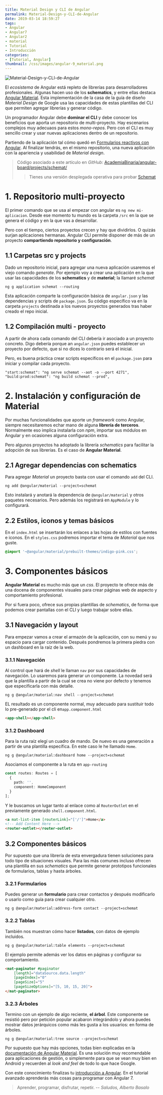 ```yaml
---
title: Material Design y CLI de Angular
permalink: Material-Design-y-CLI-de-Angular
date: 2019-03-14 18:59:27
tags:
- Angular
- Angular7
- Angular2
- material
- Tutorial
- Introducción
categories:
- [Tutorial, Angular]
thumbnail: /css/images/angular-9_material.png
---
```


![Material-Design-y-CLI-de-Angular](/images/tutorial-angular-9_material.png)

El _ecosistema_ de Angular está repleto de librerías para desarrolladores profesionales. Algunas hacen uso de los **schematics**, y entre ellas destaca [Angular Material](https://material.angular.io/). Esta implementación de la casa de la guía de diseño _Material Design_ de Google usa las capacidades de estas plantillas del CLI que permiten agregar librerías y generar código.

Un programador Angular debe **dominar el CLI** y debe conocer los beneficios que aporta un repositorio de multi-proyecto. Hay escenarios complejos muy adecuaos para estos _mono-repos_. Pero con el CLI es muy sencillo crear y usar nuevas aplicaciones dentro de un repositorio.

<!-- more -->

Partiendo de la aplicación tal cómo quedó en [Formularios reactivos con Angular](../formularios-reactivos-con-Angular/). Al finalizar tendrás, en el mismo repositorio, una nueva aplicación con la apariencia y usabilidad de _Material design_.

> Código asociado a este artículo en _GitHub_: [AcademiaBinaria/angular-board/projects/schemat/](https://github.com/AcademiaBinaria/angular-board/tree/master/projects/schemat)
>
> > Tienes una versión desplegada operativa para probar [Schemat](https://academiabinaria.github.io/angular-board/schemat/)

# 1. Repositorio multi-proyecto

El primer comando que se usa al empezar con angular es `ng new mi-aplicacion`. Desde ese momento tu mundo es la carpeta `/src` en la que se genera el código y en la que vas a desarrollar.

Pero con el tiempo, ciertos proyectos crecen y hay que dividirlos. O quizás surjan aplicaciones hermanas. Angular CLI permite disponer de más de un proyecto **compartiendo repositorio y configuración**.

## 1.1 Carpetas src y projects

Dado un repositorio inicial, para agregar una nueva aplicación usaremos el viejo comando _generate_. Por ejemplo voy a crear una aplicación en la que usar las capacidades de los **schematics** y de **material**; la llamaré _schemat_

```console
ng g application schemat --routing
```

Esta aplicación comparte la configuración básica de `angular.json` y las dependencias y scripts de `package.json`. Su código específico va en la carpeta `projects` destinada a los nuevos proyectos generados tras haber creado el repo inicial.


## 1.2 Compilación multi - proyecto

A partir de ahora cada comando del CLI debería ir asociado a un proyecto concreto. Digo debería porque an `angular.json` puedes establecer un proyecto por defecto, que si no dices lo contrario será el inicial.

Pero, es buena práctica crear scripts específicos en el `package.json` para iniciar y compilar cada proyecto.

```
"start:schemat": "ng serve schemat --aot -o --port 4271",
"build:prod:schemat": "ng build schemat --prod",
```

# 2. Instalación y configuración de Material

Por muchas funcionalidades que aporte un _framework_ como Angular, siempre necesitaremos echar mano de alguna **librería de terceros**. Normalmente eso implica instalarla con _npm_, importar sus módulos en Angular y en ocasiones alguna configuración extra.

Pero algunos proyectos ha adoptado la librería _schematics_ para facilitar la adopción de sus librerías. Es el caso de **Angular Material**.

## 2.1 Agregar dependencias con schematics

Para agregar _Material_ un proyecto basta con usar el comando `add` del CLI.

```console
ng add @angular/material --project=schemat
```

Esto instalará y anotará la dependencia de `@angular/material` y otros paquetes necesarios. Pero además los registrará en `AppModule` y lo configurará.

## 2.2 Estilos, iconos y temas básicos

En el `index.html` se insertarán los enlaces a las hojas de estilos con fuentes e iconos. En el `styles.css` podremos importar el tema de _Material_ que nos guste.

```css
@import '~@angular/material/prebuilt-themes/indigo-pink.css';
```

# 3. Componentes básicos

**Angular Material** es mucho más que un _css_. El proyecto te ofrece más de una docena de componentes visuales para crear páginas web de aspecto y comportamiento profesional.

Por si fuera poco, ofrece sus propias plantillas de _schematics_, de forma que podemos crear pantallas con el CLI y luego trabajar sobre ellas.

## 3.1 Navegación y layout

Para empezar vamos a crear el armazón de la aplicación, con su menú y su espacio para cargar contenido. Después pondremos la primera piedra con un dashboard en la raíz de la web.

### 3.1.1 Navegación

Al control que hará de _shell_ le llaman `nav` por sus capacidades de navegación. Lo usaremos para generar un componente. La novedad será que la plantilla a partir de la cual se crea no viene por defecto y tenemos que especificarla con más detalle.

``` console
ng g @angular/material:nav shell --project=schemat
```
EL resultado es un componente normal, muy adecuado para sustituir todo lo pre-generado por el cli en`app.component.html`

```html
<app-shell></app-shell>
```

### 3.1.2 Dashboard

Para la ruta raíz elegí un cuadro de mando. De nuevo es una generación a partir de una plantilla específica. En este caso le he llamado `Home`.

``` console
ng g @angular/material:dashboard home --project=schemat
```

Asociamos el componente a la ruta en `app-routing`

```typescript
const routes: Routes = [
  {
    path: '',
    component: HomeComponent
  }
];
```
Y le buscamos un lugar tanto al enlace como al `RouterOutlet` en el previamente generado `shell.component.html`.

```html
<a mat-list-item [routerLink]="['/']">Home</a>
<!-- Add Content Here -->
<router-outlet></router-outlet>
```

## 3.2 Componentes básicos

Por supuesto que una librería de esta envergadura tienen soluciones para todo tipo de situaciones visuales. Para las más comunes incluso ofrecen una plantilla en sus _schematics_ que permite generar prototipos funcionales de formularios, tablas y hasta árboles.

### 3.2.1 Formularios

Puedes generar un **formulario** para crear contactos y después modificarlo o usarlo como guía para crear cualquier otro.

``` console
ng g @angular/material:address-form contact --project=schemat
```

### 3.2.2 Tablas

También nos muestran cómo hacer **listados**, con datos de ejemplo incluidos.

``` console
ng g @angular/material:table elements --project=schemat
```
El ejemplo permite además ver los datos en páginas y configurar su comportamiento.

```html
<mat-paginator #paginator
    [length]="dataSource.data.length"
    [pageIndex]="0"
    [pageSize]="5"
    [pageSizeOptions]="[5, 10, 15, 20]">
</mat-paginator>
```
### 3.2.3 Árboles

Termino con un ejemplo de algo reciente, **el árbol**. Este componente se resistió pero por petición popular acabaron integrándolo y ahora puedes mostrar datos jerárquicos como más les gusta a los usuarios: en forma de árboles.

``` console
ng g @angular/material:tree source --project=schemat
```
Por supuesto que hay más opciones, todas bien explicadas en la [documentación de Angular Material](https://material.angular.io/components/categories). Es una solución muy recomendable para aplicaciones de gestión, o simplemente para que se vean muy bien en Android y recuerden al _look and feel_ de todo lo que hace Google.

Con este conocimiento finalizas tu [introducción a Angular](../tag/Introduccion/).  En el tutorial avanzado aprenderás más cosas para programar con Angular 7.

> Aprender, programar, disfrutar, repetir.
> -- <cite>Saludos, Alberto Basalo</cite>
